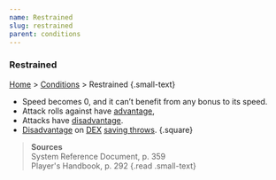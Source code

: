 ```yaml
---
name: Restrained
slug: restrained
parent: conditions
---
```

### Restrained
 [Home](dm-operations-center) > [Conditions](conditions-menu) > Restrained {.small-text}

- Speed becomes 0, and it can’t benefit from any bonus to its speed.
- Attack rolls against have [advantage](advantage-and-disadvantage), 
- Attacks have [disadvantage](advantage-and-disadvantage).
- [Disadvantage](advantage-and-disadvantage) on [DEX](dexterity) [saving throws](saving-throws).
{.square}

> **Sources** <br/>
> System Reference Document, p. 359<br/>
> Player's Handbook, p. 292
{.read .small-text}